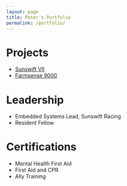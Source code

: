 ```yaml
---
layout: page
title: Peter's Portfolio
permalink: /portfolio/
---
```

# Projects
- [Sunswift VII](https://www.sunswift.com/)
- [Farmsense 9000](https://peterfmcnair.com/farmsense9000/)
# Leadership
- Embedded Systems Lead, Sunswift Racing
- Resident Fellow
# Certifications
- Mental Health First Aid
- First Aid and CPR
- Ally Training